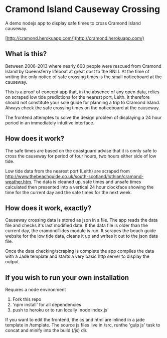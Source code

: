 # Cramond Island Causeway Crossing
A demo nodejs app to display safe times to cross Cramond Island causeway.

[http://cramond.herokuapp.com/](http://cramond.herokuapp.com/)

## What is this?
Between 2008-2013 where nearly 600 people were rescued from Cramond Island by Queensferry lifeboat at great cost to the RNLI. At the time of writing the only notice of safe crossing times is the small noticeboard at the causeway.

This is a proof of concept app that, in the absence of any open data, relies on scraped low tide predictions for the nearest port, Leith.  It therefore should not constitute your sole guide for planning a trip to Cramond Island. Always check the safe crossing times on the noticeboard at the causeway.

The frontend attemptes to solve the design problem of displaying a 24 hour period in an immediately intuitive interface.

## How does it work?
The safe times are based on the coastguard advise that it is onnly safe to cross the causeway for period of four hours, two hours either side of low tide. 

Low tide data from the nearest port (Leith) are scraped from http://www.thebeachguide.co.uk/south-scotland/lothian/cramond-weather.htm. The data is cleaned up, safe times and unsafe times calculated then presented into a vertical 24 hour clockface showing the time for the current day and the safe times for the next week.

## How does it work, exactly?
Causeway crossing data is stored as json in a file. The app reads the data file and checks it's last modified date. If the data file is older than the current day, the cramondTides module is run. It scrapes the beach guide website for the low tide data, cleans it up and writes it out to the json data file.

Once the data checking/scraping is complete the app compiles the data with a Jade template and starts a very basic http server to display the output.

## If you wish to run your own installation
Requires a node environment

1. Fork this repo
2. 'npm install' for all dependencies
3. push to heroku or to run locally 'node index.js'

If you want to edit the frontend, the cs and html are inlined in a jade template in /template. The source js files live in /src, runthe 'gulp js' task to concat and minify into the build (/js) dir.